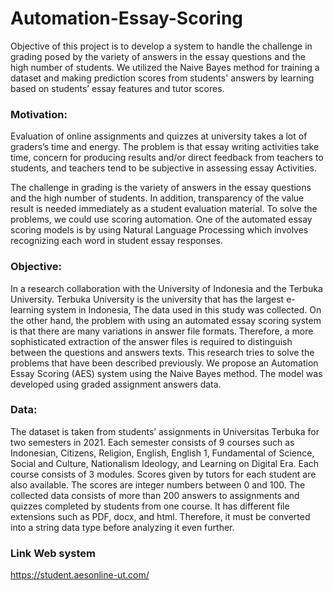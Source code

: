 # Automation-Essay-Scoring
Objective of this project is to develop a system to handle the challenge in grading posed by the variety of answers in the essay questions and the high number of students. We utilized the Naive Bayes method for training a dataset and making prediction scores from students' answers by learning based on students’ essay features and tutor scores.


### Motivation:
Evaluation of online assignments and quizzes at university takes a lot of graders’s time and energy. The problem is that essay writing activities take time, concern for producing results and/or direct feedback from teachers to students, and teachers tend to be subjective in assessing essay Activities.

The challenge in grading is the variety of answers in the essay questions and the high number of students. In addition, transparency of the value result is needed immediately as a student evaluation material. To solve the problems, we could use scoring automation. One of the automated essay scoring models is by using Natural Language Processing which involves recognizing each word in student essay responses.



### Objective:
In a research collaboration with the University of Indonesia and the Terbuka University. Terbuka University is the university that has the largest e-learning system in Indonesia, The data used in this study was collected. On the other hand, the problem with using an automated essay scoring system is that there are many variations in answer file formats. Therefore, a more sophisticated extraction of the answer files is required to distinguish between the questions and answers texts. This research tries to solve the problems that have been described previously. We propose an Automation Essay Scoring (AES) system using the Naive Bayes method. The model was developed using graded assignment answers data.



### Data:
The dataset is taken from students’ assignments in Universitas Terbuka for two semesters in 2021. Each semester consists of 9 courses such as Indonesian, Citizens, Religion, English, English 1, Fundamental of Science, Social and Culture, Nationalism Ideology, and Learning on Digital Era. Each course consists of 3 modules. Scores given by tutors for each student are also available. The scores are integer numbers between 0 and 100.  The collected data consists of more than 200 answers to assignments and quizzes completed by students from one course. It has different file extensions such as PDF, docx, and html. Therefore, it must be converted into a string data type before analyzing it even further. 



### Link Web system
https://student.aesonline-ut.com/

